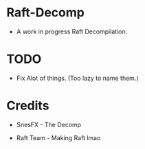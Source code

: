 # Raft-Decomp

- A work in progress Raft Decompilation.

# TODO

- Fix Alot of things. (Too lazy to name them.)

# Credits

- SnesFX - The Decomp

- Raft Team - Making Raft lmao
